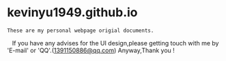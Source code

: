 # kevinyu1949.github.io
    These are my personal webpage origial documents.
    If you have any advises for the UI design,please getting touch with me by 'E-mail' or 'QQ'.(1391150886@qq.com)
    Anyway,Thank you !
